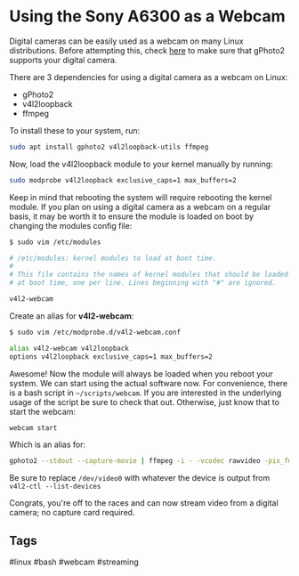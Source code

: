 # Using the Sony A6300 as a Webcam

Digital cameras can be easily used as a webcam on many Linux distributions. 
Before attempting this, check [here](http://gphoto.org/proj/libgphoto2/support.php)
to make sure that gPhoto2 supports your digital camera.

There are 3 dependencies for using a digital camera as a webcam on Linux:
* gPhoto2
* v4l2loopback
* ffmpeg

To install these to your system, run:
```bash
sudo apt install gphoto2 v4l2loopback-utils ffmpeg
```

Now, load the v4l2loopback module to your kernel manually by running:
```bash
sudo modprobe v4l2loopback exclusive_caps=1 max_buffers=2
```

Keep in mind that rebooting the system will require rebooting the kernel module.
If you plan on using a digital camera as a webcam on a regular basis, it may be
worth it to ensure the module is loaded on boot by changing the modules config
file:
```bash
$ sudo vim /etc/modules 

# /etc/modules: kernel modules to load at boot time.
#
# This file contains the names of kernel modules that should be loaded
# at boot time, one per line. Lines beginning with "#" are ignored.

v4l2-webcam
```

Create an alias for **v4l2-webcam**:
```bash
$ sudo vim /etc/modprobe.d/v4l2-webcam.conf

alias v4l2-webcam v4l2loopback
options v4l2loopback exclusive_caps=1 max_buffers=2
```

Awesome! Now the module will always be loaded when you reboot your system.
We can start using the actual software now. For convenience, there is a bash
script in ```~/scripts/webcam```. If you are interested in the underlying
usage of the script be sure to check that out. Otherwise, just know that to
start the webcam:
```bash
webcam start
```
Which is an alias for:
```bash
gphoto2 --stdout --capture-movie | ffmpeg -i - -vcodec rawvideo -pix_fmt yuv420p -threads 0 -f v4l2 /dev/video0
```
Be sure to replace ```/dev/video0``` with whatever the device is output
from ```v4l2-ctl --list-devices```

Congrats, you're off to the races and can now stream video from a digital
camera; no capture card required.

## Tags
#linux #bash #webcam #streaming
